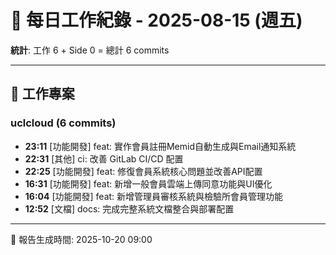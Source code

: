 # 📅 每日工作紀錄 - 2025-08-15 (週五)

**統計**: 工作 6 + Side 0 = 總計 6 commits

---

## 💼 工作專案

### uclcloud (6 commits)

- **23:11** [功能開發] feat: 實作會員註冊Memid自動生成與Email通知系統
- **22:31** [其他] ci: 改善 GitLab CI/CD 配置
- **22:25** [功能開發] feat: 修復會員系統核心問題並改善API配置
- **16:31** [功能開發] feat: 新增一般會員雲端上傳同意功能與UI優化
- **16:04** [功能開發] feat: 新增管理員審核系統與檢驗所會員管理功能
- **12:52** [文檔] docs: 完成完整系統文檔整合與部署配置

---

📅 報告生成時間: 2025-10-20 09:00
